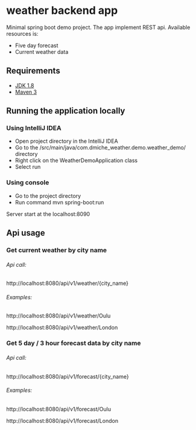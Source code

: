 # weather backend app
Minimal spring boot demo project.
The app implement REST api.
Available resources is:
 - Five day forecast
 - Current weather data
## Requirements
- [JDK 1.8](http://www.oracle.com/technetwork/java/javase/downloads/jdk8-downloads-2133151.html)
- [Maven 3](https://maven.apache.org)

## Running the application locally
### Using IntelliJ IDEA
- Open project directory in the IntelliJ IDEA
- Go to the /src/main/java/com.dmiche_weather.demo.weather_demo/ directory
- Right click on the WeatherDemoApplication class
- Select run

### Using console
- Go to the project directory
- Run command mvn spring-boot:run

Server start at the localhost:8090


## Api usage
### Get current weather by city name
###### Api call:
http://localhost:8080/api/v1/weather/{city_name}
###### Examples:
http://localhost:8080/api/v1/weather/Oulu

http://localhost:8080/api/v1/weather/London

### Get 5 day / 3 hour forecast data by city name
###### Api call:
http://localhost:8080/api/v1/forecast/{city_name}
###### Examples:
http://localhost:8080/api/v1/forecast/Oulu

http://localhost:8080/api/v1/forecast/London